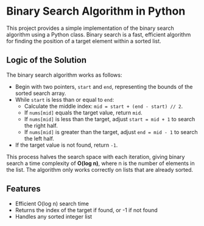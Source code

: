 # Binary Search Algorithm in Python

This project provides a simple implementation of the binary search algorithm using a Python class. Binary search is a fast, efficient algorithm for finding the position of a target element within a sorted list.

## Logic of the Solution

The binary search algorithm works as follows:
- Begin with two pointers, `start` and `end`, representing the bounds of the sorted search array.
- While `start` is less than or equal to `end`:
  - Calculate the middle index: `mid = start + (end - start) // 2`.
  - If `nums[mid]` equals the target value, return `mid`.
  - If `nums[mid]` is less than the target, adjust `start = mid + 1` to search the right half.
  - If `nums[mid]` is greater than the target, adjust `end = mid - 1` to search the left half.
- If the target value is not found, return `-1`.

This process halves the search space with each iteration, giving binary search a time complexity of **O(log n)**, where n is the number of elements in the list. The algorithm only works correctly on lists that are already sorted.

## Features

- Efficient O(log n) search time
- Returns the index of the target if found, or -1 if not found
- Handles any sorted integer list



